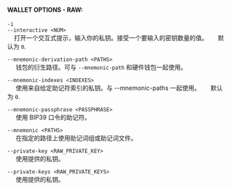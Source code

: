 #### WALLET OPTIONS - RAW:
`-i`  
`--interactive <NUM>`  
&nbsp;&nbsp;&nbsp;&nbsp;打开一个交互式提示，输入你的私钥。接受一个要输入的密钥数量的值。
&nbsp;&nbsp;&nbsp;&nbsp; 默认为 `0`.  

`--mnemonic-derivation-path <PATHS>`  
&nbsp;&nbsp;&nbsp;&nbsp; 钱包的衍生路径。可与 `--mnemonic-path` 和硬件钱包一起使用。

`--mnemonic-indexes <INDEXES>`  
&nbsp;&nbsp;&nbsp;&nbsp; 使用来自给定助记符索引的私钥。与 --mnemonic-paths 一起使用。
&nbsp;&nbsp;&nbsp;&nbsp; 默认为 `0`.

`--mnemonic-passphrase <PASSPHRASE>`  
&nbsp;&nbsp;&nbsp;&nbsp; 使用 BIP39 口令的助记符。

`--mnemonic <PATHS>`  
&nbsp;&nbsp;&nbsp;&nbsp; 在指定的路径上使用助记词组或助记词文件。 

`--private-key <RAW_PRIVATE_KEY>`  
&nbsp;&nbsp;&nbsp;&nbsp; 使用提供的私钥。

`--private-keys <RAW_PRIVATE_KEYS>`  
&nbsp;&nbsp;&nbsp;&nbsp; 使用提供的私钥。 
